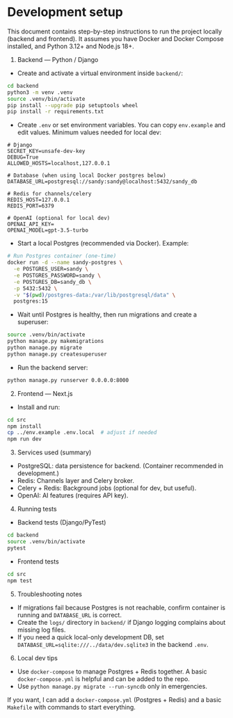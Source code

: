 # Development setup

This document contains step-by-step instructions to run the project locally (backend and frontend). It assumes you have Docker and Docker Compose installed, and Python 3.12+ and Node.js 18+.

1) Backend — Python / Django

- Create and activate a virtual environment inside `backend/`:

```bash
cd backend
python3 -m venv .venv
source .venv/bin/activate
pip install --upgrade pip setuptools wheel
pip install -r requirements.txt
```

- Create `.env` or set environment variables. You can copy `env.example` and edit values. Minimum values needed for local dev:

```env
# Django
SECRET_KEY=unsafe-dev-key
DEBUG=True
ALLOWED_HOSTS=localhost,127.0.0.1

# Database (when using local Docker postgres below)
DATABASE_URL=postgresql://sandy:sandy@localhost:5432/sandy_db

# Redis for channels/celery
REDIS_HOST=127.0.0.1
REDIS_PORT=6379

# OpenAI (optional for local dev)
OPENAI_API_KEY=
OPENAI_MODEL=gpt-3.5-turbo
```

- Start a local Postgres (recommended via Docker). Example:

```bash
# Run Postgres container (one-time)
docker run -d --name sandy-postgres \
  -e POSTGRES_USER=sandy \
  -e POSTGRES_PASSWORD=sandy \
  -e POSTGRES_DB=sandy_db \
  -p 5432:5432 \
  -v "$(pwd)/postgres-data:/var/lib/postgresql/data" \
  postgres:15
```

- Wait until Postgres is healthy, then run migrations and create a superuser:

```bash
source .venv/bin/activate
python manage.py makemigrations
python manage.py migrate
python manage.py createsuperuser
```

- Run the backend server:

```bash
python manage.py runserver 0.0.0.0:8000
```

2) Frontend — Next.js

- Install and run:

```bash
cd src
npm install
cp ../env.example .env.local  # adjust if needed
npm run dev
```

3) Services used (summary)

- PostgreSQL: data persistence for backend. (Container recommended in development.)
- Redis: Channels layer and Celery broker.
- Celery + Redis: Background jobs (optional for dev, but useful).
- OpenAI: AI features (requires API key).

4) Running tests

- Backend tests (Django/PyTest)

```bash
cd backend
source .venv/bin/activate
pytest
```

- Frontend tests

```bash
cd src
npm test
```

5) Troubleshooting notes

- If migrations fail because Postgres is not reachable, confirm container is running and `DATABASE_URL` is correct.
- Create the `logs/` directory in `backend/` if Django logging complains about missing log files.
- If you need a quick local-only development DB, set `DATABASE_URL=sqlite:///../data/dev.sqlite3` in the backend `.env`.

6) Local dev tips

- Use `docker-compose` to manage Postgres + Redis together. A basic `docker-compose.yml` is helpful and can be added to the repo.
- Use `python manage.py migrate --run-syncdb` only in emergencies.

If you want, I can add a `docker-compose.yml` (Postgres + Redis) and a basic `Makefile` with commands to start everything.
